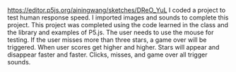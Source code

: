 https://editor.p5js.org/ainingwang/sketches/DReO_YuL
I coded a project to test human response speed. I imported images and sounds to complete this project. This project was completed using the code learned in the class and the library and examples of P5.js. The user needs to use the mouse for testing. If the user misses more than three stars, a game over will be triggered. When user scores get higher and higher. Stars will appear and disappear faster and faster. Clicks, misses, and game over all trigger sounds.
